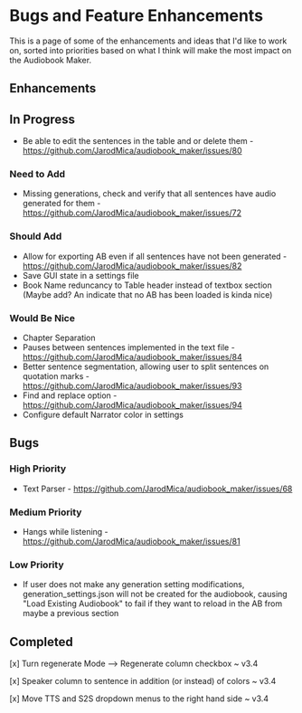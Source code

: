 # Bugs and Feature Enhancements
This is a page of some of the enhancements and ideas that I'd like to work on, sorted into priorities based on what I think will make the most impact on the Audiobook Maker.

## Enhancements

## In Progress
- Be able to edit the sentences in the table and or delete them - https://github.com/JarodMica/audiobook_maker/issues/80

### Need to Add
- Missing generations, check and verify that all sentences have audio generated for them - https://github.com/JarodMica/audiobook_maker/issues/72

### Should Add
- Allow for exporting AB even if all sentences have not been generated - https://github.com/JarodMica/audiobook_maker/issues/82
- Save GUI state in a settings file
- Book Name reduncancy to Table header instead of textbox section (Maybe add?  An indicate that no AB has been loaded is kinda nice)


### Would Be Nice
- Chapter Separation
- Pauses between sentences implemented in the text file - https://github.com/JarodMica/audiobook_maker/issues/84
- Better sentence segmentation, allowing user to split sentences on quotation marks - https://github.com/JarodMica/audiobook_maker/issues/93
- Find and replace option - https://github.com/JarodMica/audiobook_maker/issues/94
- Configure default Narrator color in settings

## Bugs

### High Priority
- Text Parser - https://github.com/JarodMica/audiobook_maker/issues/68

### Medium Priority
- Hangs while listening - https://github.com/JarodMica/audiobook_maker/issues/81

### Low Priority
- If user does not make any generation setting modifications, generation_settings.json will not be created for the audiobook, causing "Load Existing Audiobook" to fail if they want to reload in the AB from maybe a previous section

## Completed
[x] Turn regenerate Mode --> Regenerate column checkbox ~ v3.4

[x] Speaker column to sentence in addition (or instead) of colors ~ v3.4

[x] Move TTS and S2S dropdown menus to the right hand side ~ v3.4